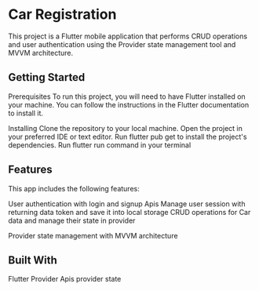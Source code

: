 # Car Registration

This project is a Flutter mobile application that performs CRUD operations and user authentication using the Provider state management tool and MVVM architecture.

## Getting Started
Prerequisites
To run this project, you will need to have Flutter installed on your machine. You can follow the instructions in the Flutter documentation to install it.

Installing
Clone the repository to your local machine.
Open the project in your preferred IDE or text editor.
Run flutter pub get to install the project's dependencies.
Run flutter run command in your terminal


## Features
This app includes the following features:

User authentication with login and signup Apis 
Manage user session with returning data token and save it into local storage 
CRUD operations for Car data and manage their state in provider 

Provider state management with MVVM architecture
## Built With
Flutter
Provider
Apis 
provider state
